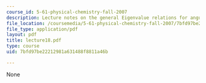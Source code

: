 ```yaml
---
course_id: 5-61-physical-chemistry-fall-2007
description: Lecture notes on the general Eigenvalue relations for angular momentum.
file_location: /coursemedia/5-61-physical-chemistry-fall-2007/7bfd97be22212981a631488f8811a46b_lecture18.pdf
file_type: application/pdf
layout: pdf
title: lecture18.pdf
type: course
uid: 7bfd97be22212981a631488f8811a46b

---
```

None